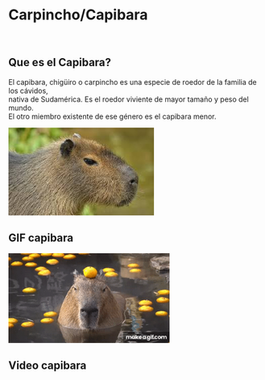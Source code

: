 <!DOCTYPE html>
<html lang="en">
<head>
    <meta charset="UTF-8">
    <meta name="viewport" content="width=device-width, initial-scale=1.0">
    <link rel="stylesheet" href="style copy.css">
    <link rel="icon" href="capijpg.jpg">
    <title>Document</title>
</head>
<body>
    <h1>Carpincho/Capibara</h1>
    <br>
    <h2>Que es el Capibara?</h2>
    <p>El capibara, chigüiro o carpincho es una especie de roedor de la familia de los cávidos,<br>nativa de Sudamérica. 
        Es el roedor viviente de mayor tamaño y peso del mundo.<br>El otro miembro existente de ese género es el capibara menor.
    </p>
    <img src="capibarajpg.jpg" alt="chuy">
    <h2>GIF capibara</h2>
    <img src= "capibarogif.gif" alt="joselito">
    <h2>Video capibara</h2
    <video height="40%" width="60%" controls>
        <source src="videoplayback.mp4" type="video/mp4">
    </video>
</body>
</html>